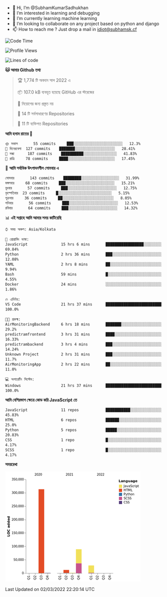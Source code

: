 - 👋 Hi, I’m @SubhamKumarSadhukhan
- 👀 I’m interested in learning and debugging
- 🌱 I’m currently learning machine learning
- 💞️ I’m looking to collaborate on any project based on python and django
- 📫 How to reach me ?
      Just drop a mail in idiot@subhamsk.cf

<!---
SubhamKumarSadhukhan/SubhamKumarSadhukhan is a ✨ special ✨ repository because its `README.md` (this file) appears on your GitHub profile.
You can click the Preview link to take a look at your changes.
--->


<!--START_SECTION:waka-->
![Code Time](http://img.shields.io/badge/Code%20Time-222%20hrs%2042%20mins-blue)

![Profile Views](http://img.shields.io/badge/%E0%A6%AA%E0%A7%8D%E0%A6%B0%E0%A7%8B%E0%A6%AB%E0%A6%BE%E0%A6%87%E0%A6%B2%20%E0%A6%A6%E0%A6%B0%E0%A7%8D%E0%A6%B6%E0%A6%A8-5-blue)

![Lines of code](https://img.shields.io/badge/%E0%A6%B9%E0%A7%8D%E0%A6%AF%E0%A6%BE%E0%A6%B2%E0%A7%8B%20%E0%A6%93%E0%A6%AF%E0%A6%BC%E0%A6%BE%E0%A6%B0%E0%A7%8D%E0%A6%B2%E0%A7%8D%E0%A6%A1%20%E0%A6%A5%E0%A7%87%E0%A6%95%E0%A7%87%20%E0%A6%86%E0%A6%AE%E0%A6%BF%20%E0%A6%B2%E0%A6%BF%E0%A6%96%E0%A7%87%E0%A6%9B%E0%A6%BF-445%20Thousand%20%E0%A6%95%E0%A7%8B%E0%A6%A1%E0%A7%87%E0%A6%B0%20%E0%A6%B2%E0%A6%BE%E0%A6%87%E0%A6%A8-blue)

**🐱 আমার Github তথ্য** 

> 🏆 1,774 টি অবদান সাল 2022 এ
 > 
> 📦 107.0 kB ব্যবহৃত হয়েছে GitHub এর স্টরেজের 
 > 
> 🚫 নিয়োগের জন্য প্রস্তুত নয়
 > 
> 📜 14 টি সর্বসাধারণের Repositories 
 > 
> 🔑 11 টি ব্যক্তিগত Repositories  
 > 
**আমি হলাম রাতের 🦉** 

```text
🌞 সকাল       55 commits     ███░░░░░░░░░░░░░░░░░░░░░░   12.3% 
🌆 দিনেরবেলা  127 commits    ███████░░░░░░░░░░░░░░░░░░   28.41% 
🌃 সন্ধা      187 commits    ██████████░░░░░░░░░░░░░░░   41.83% 
🌙 রাত্রি     78 commits     ████░░░░░░░░░░░░░░░░░░░░░   17.45%

```
📅 **আমি সর্বাধিক উৎপাদনশীল সোমবার এ** 

```text
সোমবার       143 commits    ████████░░░░░░░░░░░░░░░░░   31.99% 
মঙ্গলবার     68 commits     ███░░░░░░░░░░░░░░░░░░░░░░   15.21% 
বুধবার       57 commits     ███░░░░░░░░░░░░░░░░░░░░░░   12.75% 
বৃহস্পতিবার  23 commits     █░░░░░░░░░░░░░░░░░░░░░░░░   5.15% 
শুক্রবার     36 commits     ██░░░░░░░░░░░░░░░░░░░░░░░   8.05% 
শনিবার       56 commits     ███░░░░░░░░░░░░░░░░░░░░░░   12.53% 
রবিবার       64 commits     ███░░░░░░░░░░░░░░░░░░░░░░   14.32%

```


📊 **এই সপ্তাহে আমি আমার সময় কাটিয়েছি** 

```text
⌚︎ সময় অঞ্চল: Asia/Kolkata

💬 প্রোগ্রামিং ভাষা: 
JavaScript               15 hrs 6 mins       █████████████████░░░░░░░░   69.84% 
Python                   2 hrs 36 mins       ███░░░░░░░░░░░░░░░░░░░░░░   12.08% 
YAML                     2 hrs 8 mins        ██░░░░░░░░░░░░░░░░░░░░░░░   9.94% 
Bash                     59 mins             █░░░░░░░░░░░░░░░░░░░░░░░░   4.55% 
Docker                   24 mins             ░░░░░░░░░░░░░░░░░░░░░░░░░   1.86%

🔥 এডিটর: 
VS Code                  21 hrs 37 mins      █████████████████████████   100.0%

🐱‍💻 প্রকল্ম: 
AirMonitoringBackend     6 hrs 18 mins       ███████░░░░░░░░░░░░░░░░░░   29.2% 
predictramfrontend       3 hrs 31 mins       ████░░░░░░░░░░░░░░░░░░░░░   16.33% 
predictrambackend        3 hrs 4 mins        ███░░░░░░░░░░░░░░░░░░░░░░   14.24% 
Unknown Project          2 hrs 31 mins       ███░░░░░░░░░░░░░░░░░░░░░░   11.7% 
AirMonitoringApp         2 hrs 22 mins       ██░░░░░░░░░░░░░░░░░░░░░░░   11.0%

💻 অপারেটিং সিস্টেম: 
Windows                  21 hrs 37 mins      █████████████████████████   100.0%

```

**আমি বেশিরভাগ ক্ষেত্রে কোড করি JavaScript তে** 

```text
JavaScript               11 repos            ███████████░░░░░░░░░░░░░░   45.83% 
HTML                     6 repos             ██████░░░░░░░░░░░░░░░░░░░   25.0% 
Python                   5 repos             █████░░░░░░░░░░░░░░░░░░░░   20.83% 
CSS                      1 repo              █░░░░░░░░░░░░░░░░░░░░░░░░   4.17% 
SCSS                     1 repo              █░░░░░░░░░░░░░░░░░░░░░░░░   4.17%

```


**সময়রেখা**

![Chart not found](https://raw.githubusercontent.com/SubhamKumarSadhukhan/SubhamKumarSadhukhan/main/charts/bar_graph.png) 


 Last Updated on 02/03/2022 22:20:14 UTC
<!--END_SECTION:waka-->
